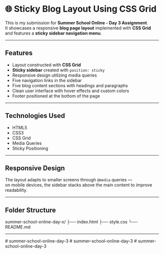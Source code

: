 # 🌐 Sticky Blog Layout Using CSS Grid

This is my submission for **Summer School Online - Day 3 Assignment**.  
It showcases a responsive **blog page layout** implemented with **CSS Grid** and features a **sticky sidebar navigation menu**.

---

## Features

* Layout constructed with **CSS Grid**  
* **Sticky sidebar** created with `position: sticky`  
* Responsive design utilizing media queries  
* Five navigation links in the sidebar  
* Five blog content sections with headings and paragraphs  
* Clean user interface with hover effects and custom colors  
* Footer positioned at the bottom of the page

---

## Technologies Used

* HTML5  
* CSS3  
* CSS Grid  
* Media Queries  
* Sticky Positioning

---

## Responsive Design

The layout adapts to smaller screens through `@media` queries —  
on mobile devices, the sidebar stacks above the main content to improve readability.

---

## Folder Structure

summer-school-online-day-x/
├── index.html
├── style.css
└── README.md

---
#   s u m m e r - s c h o o l - o n l i n e - d a y - 3 
 
 #   s u m m e r - s c h o o l - o n l i n e - d a y - 3  
 #   s u m m e r - s c h o o l - o n l i n e - d a y - 3  
 